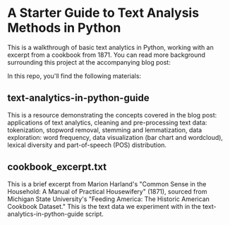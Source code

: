 # A Starter Guide to Text Analysis Methods in Python
This is a walkthrough of basic text analytics in Python, working with an excerpt from a cookbook from 1871. You can read more background surrounding this project at the accompanying blog post: 

In this repo, you'll find the following materials:

## text-analytics-in-python-guide
This is a resource demonstrating the concepts covered in the blog post: applications of text analytics, cleaning and pre-processing text data: tokenization, stopword removal, stemming and lemmatization, data exploration: word frequency, data visualization (bar chart and wordcloud), lexical diversity and part-of-speech (POS) distribution. 

## cookbook_excerpt.txt
This is a brief excerpt from Marion Harland's "Common Sense in the Household: A Manual of Practical Housewifery" (1871), sourced from Michigan State University's "Feeding America: The Historic American Cookbook Dataset." This is the text data we experiment with in the text-analytics-in-python-guide script. 
